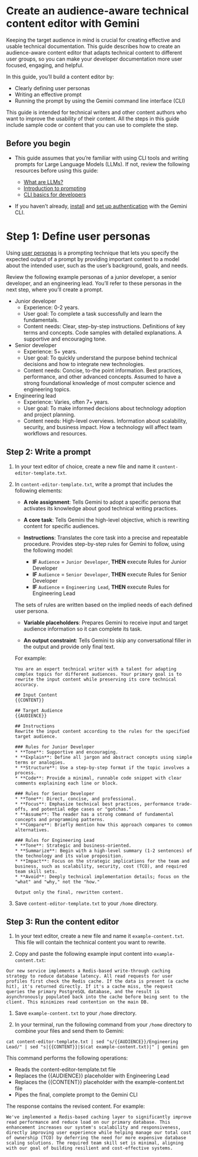 # Create an audience-aware technical content editor with Gemini

Keeping the target audience in mind is crucial for creating effective and usable technical documentation. This guide describes how to create an audience-aware content editor that adapts technical content to different user groups, so you can make your developer documentation more user focused, engaging, and helpful.

In this guide, you’ll build a content editor by:

* Clearly defining user personas
* Writing an effective prompt
* Running the prompt by using the Gemini command line interface (CLI)

This guide is intended for technical writers and other content authors who want to improve the usability of their content. All the steps in this guide include sample code or content that you can use to complete the step.

## Before you begin

* This guide assumes that you’re familiar with using CLI tools and writing prompts for Large Language Models (LLMs). If not, review the following resources before using this guide:

    * [What are LLMs?](https://www.ibm.com/think/topics/large-language-models)
    * [Introduction to prompting](https://cloud.google.com/vertex-ai/generative-ai/docs/learn/prompts/introduction-prompt-design)
    * [CLI basics for developers](https://daily.dev/blog/cli-basics-for-developers)

* If you haven’t already, [install](https://github.com/google-gemini/gemini-cli) and [set up authentication](https://github.com/google-gemini/gemini-cli/blob/main/docs/cli/authentication.md) with the Gemini CLI.

# Step 1: Define user personas

Using [user personas](https://www.nngroup.com/articles/persona/) is a prompting technique that lets you specify the expected output of a prompt by providing important context to a model about the intended user, such as the user’s background, goals, and needs.

Review the following example personas of a junior developer, a senior developer, and an engineering lead. You’ll refer to these personas in the next step, where you’ll create a prompt.

* Junior developer
  * Experience: 0-2 years.
  * User goal: To complete a task successfully and learn the fundamentals.
  * Content needs: Clear, step-by-step instructions. Definitions of key terms and concepts. Code samples with detailed explanations. A supportive and encouraging tone.
* Senior developer
  * Experience: 5+ years.
  * User goal: To quickly understand the purpose behind technical decisions and how to integrate new technologies.
  * Content needs: Concise, to-the point information. Best practices, performance, and other advanced concepts. Assumed to have a strong foundational knowledge of most computer science and engineering topics.
* Engineering lead
  * Experience: Varies, often 7+ years.
  * User goal: To make informed decisions about technology adoption and project planning.
  * Content needs: High-level overviews. Information about scalability, security, and business impact. How a technology will affect team workflows and resources.

## Step 2: Write a prompt

1. In your text editor of choice, create a new file and name it `content-editor-template.txt`.
1. In `content-editor-template.txt`, write a prompt that includes the following elements:

   * **A role assignment**: Tells Gemini to adopt a specific persona that activates its knowledge about good technical writing practices.
   * **A core task**: Tells Gemini the high-level objective, which is rewriting content for specific audiences.
   * **Instructions**: Translates the core task into a precise and repeatable procedure. Provides step-by-step rules for Gemini to follow, using the following model:

        * **IF** `Audience` = `Junior Developer`, **THEN** execute Rules for Junior Developer
        * **IF** `Audience` = `Senior Developer`, **THEN** execute Rules for Senior Developer
        * **IF** `Audience` = `Engineering Lead`, **THEN** execute Rules for Engineering Lead

   The sets of rules are written based on the implied needs of each defined user persona.

   * **Variable placeholders**: Prepares Gemini to receive input and target audience information so it can complete its task.

   * **An output constraint**: Tells Gemini to skip any conversational filler in the output and provide only final text.

   For example:

    ```
    You are an expert technical writer with a talent for adapting complex topics for different audiences. Your primary goal is to rewrite the input content while preserving its core technical accuracy.

    ## Input Content
    {{CONTENT}}

    ## Target Audience
    {{AUDIENCE}}

    ## Instructions
    Rewrite the input content according to the rules for the specified target audience.

    ### Rules for Junior Developer
    * **Tone**: Supportive and encouraging.
    * **Explain**: Define all jargon and abstract concepts using simple terms or analogies.
    * **Structure**: Use a step-by-step format if the topic involves a process.
    * **Code**: Provide a minimal, runnable code snippet with clear comments explaining each line or block.

    ### Rules for Senior Developer
    * **Tone**: Direct, concise, and professional.
    * **Focus**: Emphasize technical best practices, performance trade-offs, and potential edge cases or "gotchas."
    * **Assume**: The reader has a strong command of fundamental concepts and programming patterns.
    * **Compare**: Briefly mention how this approach compares to common alternatives.

    ### Rules for Engineering Lead
    * **Tone**: Strategic and business-oriented.
    * **Summarize**: Begin with a high-level summary (1-2 sentences) of the technology and its value proposition.
    * **Impact**: Focus on the strategic implications for the team and business, such as scalability, security, cost (TCO), and required team skill sets.
    * **Avoid**: Deeply technical implementation details; focus on the "what" and "why," not the "how."

    Output only the final, rewritten content.
    ```

1. Save `content-editor-template.txt` to your `/home` directory.

## Step 3: Run the content editor

1. In your text editor, create a new file and name it `example-content.txt`. This file will contain the technical content you want to rewrite.

1. Copy and paste the following example input content into `example-content.txt`:

```
Our new service implements a Redis-based write-through caching strategy to reduce database latency. All read requests for user profiles first check the Redis cache. If the data is present (a cache hit), it's returned directly. If it's a cache miss, the request queries the primary PostgreSQL database, and the result is asynchronously populated back into the cache before being sent to the client. This minimizes read contention on the main DB.
```

1. Save `example-content.txt` to your `/home` directory.

1. In your terminal, run the following command from your `/home` directory to combine your files and send them to Gemini:

```
cat content-editor-template.txt | sed "s/{{AUDIENCE}}/Engineering Lead/" | sed "s|{{CONTENT}}|$(cat example-content.txt)|" | gemini gen
```

This command performs the following operations:
* Reads the content-editor-template.txt file
* Replaces the {{AUDIENCE}} placeholder with Engineering Lead
* Replaces the {{CONTENT}} placeholder with the example-content.txt file
* Pipes the final, complete prompt to the Gemini CLI

The response contains the revised content. For example:

```
We've implemented a Redis-based caching layer to significantly improve read performance and reduce load on our primary database. This enhancement increases our system's scalability and responsiveness, directly improving user experience while helping manage our total cost of ownership (TCO) by deferring the need for more expensive database scaling solutions. The required team skill set is minimal, aligning with our goal of building resilient and cost-effective systems.
```